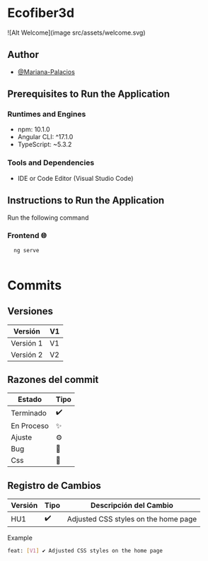 # Ecofiber3d

![Alt Welcome](image src/assets/welcome.svg)

## Author

- [@Mariana-Palacios](https://www.github.com/Mariana-Palacios)

## Prerequisites to Run the Application

### Runtimes and Engines

- npm: 10.1.0
- Angular CLI: ^17.1.0
- TypeScript: ~5.3.2

### Tools and Dependencies

- IDE or Code Editor (Visual Studio Code)

## Instructions to Run the Application

Run the following command
###  Frontend 🌐
```bash
  ng serve
  
```
# Commits

## Versiones

| Versión | V1 |
|---------------------|---------|
| Versión 1             | V1     |
| Versión 2             | V2    |

## Razones del commit

| Estado | Tipo     |
|------------|----------|
| Terminado    | ✔️ |
| En Proceso    | ✨  |
| Ajuste    | ⚙️  |
| Bug    | 🐞  |
| Css    | 🌈  |


## Registro de Cambios

| Versión | Tipo     | Descripción del Cambio               |
|---------------------|----------|--------------------------------------|
| HU1                 | ✔️      | Adjusted CSS styles on the home page |


Example 

```bash
feat: [V1] ✔️ Adjusted CSS styles on the home page
```
